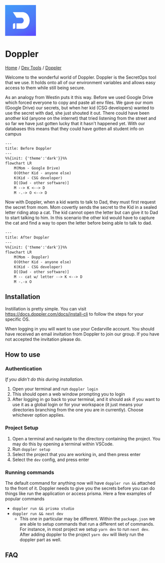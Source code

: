 <img src="./images/logo.jpg" width=100px alt="Doppler Logo"/>

# Doppler

[Home](../../Readme.md) / [Dev Tools](../dev-tools.md) / [Doppler](tool.md)

Welcome to the wonderful world of Doppler. Doppler is the SecretOps tool that we use. It holds onto all of our environment variables and allows easy access to them while still being secure. 

As an analogy from Westin puts it this way. Before we used Google Drive which forced everyone to copy and paste all env files. We gave our mom (Google Drive) our secrets, but when her kid (CSG developers) wanted to use the secret with dad, she just shouted it out. There could have been another kid (anyone on the internet) that tried listening from the street and so far we have just gotten lucky that it hasn't happened yet. With our databases this means that they could have gotten all student info on campus

```mermaid
---
title: Before Doppler
---
%%{init: {'theme':'dark'}}%%
flowchart LR
    M(Mom - Google Drive)
    O(Other Kid - anyone else)
    K(Kid - CSG developer)
    D[(Dad - other software)]
    M --> K <--> D
    M -.-> O <--> D
```

Now with Doppler, when a kid wants to talk to Dad, they must first request the secret from mom. Mom covertly sends the secret to the Kid in a sealed letter riding atop a cat. The kid cannot open the letter but can give it to Dad to start talking to him. In this scenario the other kid would have to capture the cat and find a way to open the letter before being able to talk to dad.

```mermaid
---
title: After Doppler
---
%%{init: {'theme':'dark'}}%%
flowchart LR
    M(Mom - Doppler)
    O(Other Kid - anyone else)
    K(Kid - CSG developer)
    D[(Dad - other software)]
    M -- cat w/ letter --> K <--> D
    M -.-x O
```

## Installation

Instillation is pretty simple. You can visit <https://docs.doppler.com/docs/install-cli> to follow the steps for your specific OS.

When logging in you will want to use your Cedarville account. You should have received an email invitation from Doppler to join our group. If you have not accepted the invitation please do.

## How to use

### Authentication

*If you didn't do this during installation.*

1. Open your terminal and run `doppler login`
2. This should open a web window prompting you to login
3. After logging in go back to your terminal, and it should ask if you want to use it as a global login or for your workspace (it just means your directories branching from the one you are in currently). Choose whichever option applies.

### Project Setup

1. Open a terminal and navigate to the directory containing the project. You may do this by opening a terminal within VSCode.
2. Run `doppler setup`
3. Select the project that you are working in, and then press enter
4. Select the `dev` config, and press enter

### Running commands

The default command for anything now will have `doppler run &&` attached to the front of it. Doppler needs to give you the secrets before you can do things like run the application or access prisma. Here a few examples of popular commands

- `doppler run && prisma studio`
- `doppler run && next dev`
  - This one in particular may be different. Within the `package.json` we are able to setup commands that run a different set of commands. For instance, in most project we setup `yarn dev` to run `next dev`. After adding doppler to the project `yarn dev` will likely run the doppler part as well.

## FAQ
